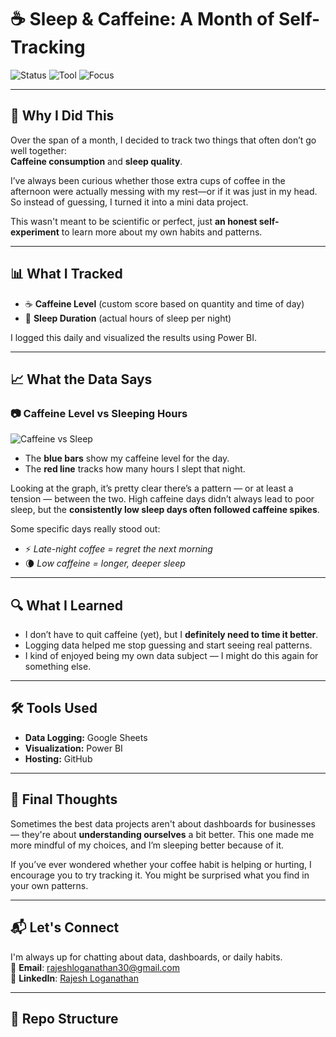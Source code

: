 # ☕ Sleep & Caffeine: A Month of Self-Tracking

![Status](https://img.shields.io/badge/project-personal-blue)
![Tool](https://img.shields.io/badge/tool-PowerBI-yellow)
![Focus](https://img.shields.io/badge/focus-Self%20Awareness-green)

---

## 🧠 Why I Did This

Over the span of a month, I decided to track two things that often don’t go well together:  
**Caffeine consumption** and **sleep quality**.

I’ve always been curious whether those extra cups of coffee in the afternoon were actually messing with my rest—or if it was just in my head. So instead of guessing, I turned it into a mini data project.  

This wasn't meant to be scientific or perfect, just **an honest self-experiment** to learn more about my own habits and patterns.

---

## 📊 What I Tracked

- ☕ **Caffeine Level** (custom score based on quantity and time of day)
- 🛌 **Sleep Duration** (actual hours of sleep per night)

I logged this daily and visualized the results using Power BI.

---

## 📈 What the Data Says

### 📷 Caffeine Level vs Sleeping Hours

![Caffeine vs Sleep](images/0b084e7e-c121-477a-8724-e9b7e8a0dc0b.png)

- The **blue bars** show my caffeine level for the day.
- The **red line** tracks how many hours I slept that night.

Looking at the graph, it’s pretty clear there’s a pattern — or at least a tension — between the two. High caffeine days didn’t always lead to poor sleep, but the **consistently low sleep days often followed caffeine spikes**.

Some specific days really stood out:  
- ⚡ *Late-night coffee = regret the next morning*  
- 🌘 *Low caffeine = longer, deeper sleep*

---

## 🔍 What I Learned

- I don’t have to quit caffeine (yet), but I **definitely need to time it better**.
- Logging data helped me stop guessing and start seeing real patterns.
- I kind of enjoyed being my own data subject — I might do this again for something else.

---

## 🛠 Tools Used

- **Data Logging:** Google Sheets  
- **Visualization:** Power BI  
- **Hosting:** GitHub  

---

## 💭 Final Thoughts

Sometimes the best data projects aren't about dashboards for businesses — they're about **understanding ourselves** a bit better. This one made me more mindful of my choices, and I’m sleeping better because of it.

If you’ve ever wondered whether your coffee habit is helping or hurting, I encourage you to try tracking it. You might be surprised what you find in your own patterns.

---

## 📬 Let's Connect

I'm always up for chatting about data, dashboards, or daily habits.  
📧 **Email**: rajeshloganathan30@gmail.com  
🔗 **LinkedIn**: [Rajesh Loganathan](https://www.linkedin.com/in/loganathan-rajesh/)

---

## 📂 Repo Structure
